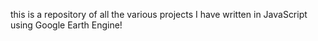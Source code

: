 this is a repository of all the various projects I have written in JavaScript using Google Earth Engine!
